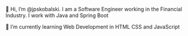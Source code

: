 👋 Hi, I’m @jpskobalski. I am a Software Engineer working in the Financial Industry. I work with Java and Spring Boot

🌱 I’m currently learning Web Development in HTML CSS and JavaScript 

<!---
jpskobalski/jpskobalski is a ✨ special ✨ repository because its `README.md` (this file) appears on your GitHub profile.
You can click the Preview link to take a look at your changes.
--->
